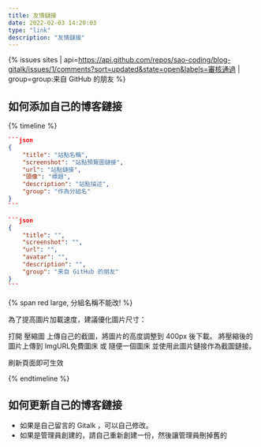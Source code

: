 ```yaml
---
title: 友情鏈接
date: 2022-02-03 14:20:03
type: "link"
description: "友情鏈接"
---
```


{% issues sites | api=https://api.github.com/repos/sao-coding/blog-gitalk/issues/1/comments?sort=updated&state=open&labels=審核通過 | group=group:来自 GitHub 的朋友 %}


## 如何添加自己的博客鏈接


{% timeline %}
<!-- timeline <p style="font-size:15px;line-height:22px;">第一步：在 <span style="font-size:25px;color:red">Gitalk</span> 留言，按照格式填寫並提交</p> -->

~~~json
```json
{
    "title": "站點名稱",
    "screenshot": "站點預覽圖鏈接",
    "url": "站點鏈接",
    "頭像": "標題",
    "description": "站點描述",
    "group": "作為分組名"
}
```
~~~

~~~json
```json
{
    "title": "",
    "screenshot": "",
    "url": "",
    "avatar": "",
    "description": "",
    "group": "来自 GitHub 的朋友"
}
```
~~~

{% span red large, 分組名稱不能改! %}

為了提高圖片加載速度，建議優化圖片尺寸：

打開 壓縮圖 上傳自己的截圖，將圖片的高度調整到 400px 後下載。
將壓縮後的圖片上傳到 ImgURL免費圖床 或 隨便一個圖床 並使用此圖片鏈接作為截圖鏈接。

<!-- endtimeline -->

<!-- timeline 第二步：刷新 -->
刷新頁面即可生效
<!-- endtimeline -->
{% endtimeline %}

## 如何更新自己的博客鏈接

- 如果是自己留言的 Gitalk ，可以自己修改。
- 如果是管理員創建的，請自己重新創建一份，然後讓管理員刪掉舊的